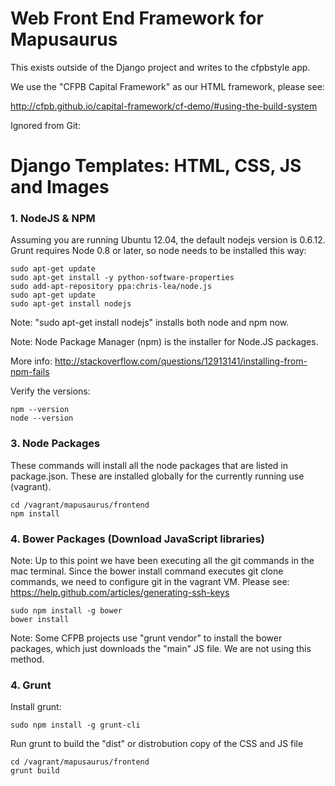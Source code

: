 # Web Front End Framework for Mapusaurus

This exists outside of the Django project and writes to the cfpbstyle app.

We use the "CFPB Capital Framework" as our HTML framework, please see:

http://cfpb.github.io/capital-framework/cf-demo/#using-the-build-system

Ignored from Git:

# Django Templates: HTML, CSS, JS and Images

### 1. NodeJS & NPM

Assuming you are running Ubuntu 12.04, the default nodejs version is 0.6.12. Grunt requires Node 0.8 or later, so node needs to be installed this way:

```
sudo apt-get update
sudo apt-get install -y python-software-properties
sudo add-apt-repository ppa:chris-lea/node.js
sudo apt-get update
sudo apt-get install nodejs
```

Note: "sudo apt-get install nodejs" installs both node and npm now.

Note: Node Package Manager (npm) is the installer for Node.JS packages.

More info: http://stackoverflow.com/questions/12913141/installing-from-npm-fails

Verify the versions:

```
npm --version
node --version
```


### 3. Node Packages

These commands will install all the node packages that are listed in package.json. These are installed globally for the currently running use (vagrant).

```
cd /vagrant/mapusaurus/frontend
npm install
```


### 4. Bower Packages (Download JavaScript libraries)

Note: Up to this point we have been executing all the git commands in the mac terminal. Since the bower install command executes git clone commands, we need to configure git in the vagrant VM. Please see: https://help.github.com/articles/generating-ssh-keys

```
sudo npm install -g bower
bower install
```

Note: Some CFPB projects use "grunt vendor" to install the bower packages, which just downloads the "main" JS file. We are not using this method.


### 4. Grunt

Install grunt:

```
sudo npm install -g grunt-cli
```

Run grunt to build the "dist" or distrobution copy of the CSS and JS file

```
cd /vagrant/mapusaurus/frontend
grunt build
```
